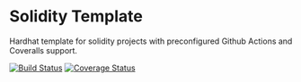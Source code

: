 # Solidity Template

Hardhat template for solidity projects with preconfigured Github Actions and Coveralls support.


[![Build Status](https://github.com/k06a/ERC3652/workflows/CI/badge.svg)](https://github.com/k06a/ERC3652/actions)
[![Coverage Status](https://coveralls.io/repos/github/k06a/ERC3652/badge.svg?branch=master)](https://coveralls.io/github/k06a/ERC3652?branch=master)
